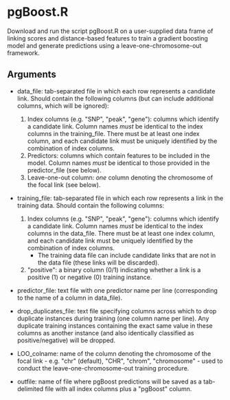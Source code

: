 # pgBoost.R

Download and run the script pgBoost.R on a user-supplied data frame of linking scores and distance-based features to train a gradient boosting model and generate predictions using a leave-one-chromosome-out framework.

## Arguments

- data_file: tab-separated file in which each row represents a candidate link. Should contain the following columns (but can include additional columns, which will be ignored):
  1) Index columns (e.g. "SNP", "peak", "gene"): columns which identify a candidate link. Column names _must_ be identical to the index columns in the training_file. There must be at least one index column, and each candidate link must be uniquely identified by the combination of index columns.
  2) Predictors: columns which contain features to be included in the model. Column names _must_ be identical to those provided in the predictor_file (see below).
  3) Leave-one-out column: _one_ column denoting the chromosome of the focal link (see below).
 
- training_file: tab-separated file in which each row represents a link in the training data. Should contain the following columns:
  1. Index columns (e.g. "SNP", "peak", "gene"): columns which identify a candidate link. Column names _must_ be identical to the index columns in the data_file. There must be at least one index column, and each candidate link must be uniquely identified by the combination of index columns.
     - The training data file can include candidate links that are not in the data file (these links will be discarded).
  2. "positive": a binary column (0/1) indicating whether a link is a positive (1) or negative (0) training instance.
 
- predictor_file: text file with one predictor name per line (corresponding to the name of a column in data_file).

- drop_duplicates_file: text file specifying columns across which to drop duplicate instances during training (one column name per line). Any duplicate training instances containing the exact same value in these columns as another instance (and also identically classified as positive/negative) will be dropped.

- LOO_colname: name of the column denoting the chromosome of the focal link - e.g. "chr" (default), "CHR", "chrom", "chromosome" - used to conduct the leave-one-chromosome-out training procedure.

- outfile: name of file where pgBoost predictions will be saved as a tab-delimited file with all index columns plus a "pgBoost" column.

